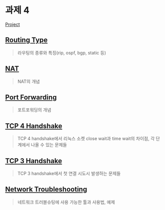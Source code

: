 # 과제 4

[Project](https://github.com/Jennas-Lee/cloud-skills-study/projects/1#card-78057279)

## [Routing Type](ROUTING-TYPE.md)

> 라우팅의 종류와 특징(rip, ospf, bgp, static 등)

## [NAT](NAT.md)

> NAT의 개념

## [Port Forwarding](PORT-FORWARDING.md)

> 포트포워딩의 개념

## [TCP 4 Handshake](TCP-4-HANDSHAKE.md)

> TCP 4 handshake에서 리눅스 소켓 close wait과 time wait의 차이점, 각 단계에서 나올 수 있는 문제들

## [TCP 3 Handshake](TCP-3-HANDSHAKE.md)

> TCP 3 handshake에서 첫 연결 시도시 발생하는 문제들

## [Network Troubleshooting](NETWORK-TROUBLESHOOTING.md)

> 네트워크 트러블슈팅에 사용 가능한 툴과 사용법, 예제

